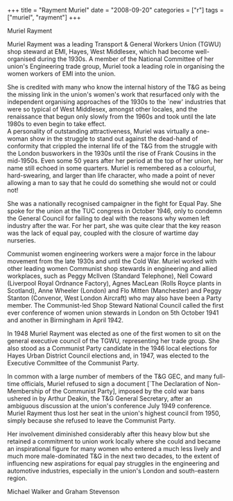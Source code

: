 +++
title = "Rayment Muriel"
date = "2008-09-20"
categories = ["r"]
tags = ["muriel", "rayment"]
+++

Muriel Rayment  
  
Muriel Rayment was a leading Transport & General Workers Union (TGWU) shop steward at EMI, Hayes, West Middlesex, which had become well-organised during the 1930s. A member of the National Committee of her union's Engineering trade group, Muriel took a leading role in organising the women workers of EMI into the union.  
  
She is credited with many who know the internal history of the T&G as being the missing link in the union's women's work that resurfaced only with the independent organising approaches of the 1930s to the \`new' industries that were so typical of West Middlesex, amongst other locales, and the renaissance that begun only slowly from the 1960s and took until the late 1980s to even begin to take effect.  
A personality of outstanding attractiveness, Muriel was virtually a one-woman show in the struggle to stand out against the dead-hand of conformity that crippled the internal life of the T&G from the struggle with the London busworkers in the 1930s until the rise of Frank Cousins in the mid-1950s. Even some 50 years after her period at the top of her union, her name still echoed in some quarters. Muriel is remembered as a colourful, hard-swearing, and larger than life character, who made a point of never allowing a man to say that he could do something she would not or could not!  
  
She was a nationally recognised campaigner in the fight for Equal Pay. She spoke for the union at the TUC congress in October 1946, only to condemn the General Council for failing to deal with the reasons why women left industry after the war. For her part, she was quite clear that the key reason was the lack of equal pay, coupled with the closure of wartime day nurseries.  
  
Communist women engineering workers were a major force in the labour movement from the late 1930s and until the Cold War. Muriel worked with other leading women Communist shop stewards in engineering and allied workplaces, such as Peggy McIlven (Standard Telephone), Nell Coward (Liverpool Royal Ordnance Factory), Agnes MacLean (Rolls Royce plants in Scotland), Anne Wheeler (London) and Flo Mitten (Manchester) and Peggy Stanton (Convenor, West London Aircraft) who may also have been a Party member. The Communist-led Shop Steward National Council called the first ever conference of women union stewards in London on 5th October 1941 and another in Birmingham in April 1942. 
  
In 1948 Muriel Rayment was elected as one of the first women to sit on the general executive council of the TGWU, representing her trade group. She also stood as a Communist Party candidate in the 1946 local elections for Hayes Urban District Council elections and, in 1947, was elected to the Executive Committee of the Communist Party.  
  
In common with a large number of members of the T&G GEC, and many full-time officials, Muriel refused to sign a document \[\`The Declaration of Non-Membership of the Communist Party\], imposed by the cold war bans ushered in by Arthur Deakin, the T&G General Secretary, after an ambiguous discussion at the union's conference July 1949 conference. Muriel Rayment thus lost her seat in the union's highest council from 1950, simply because she refused to leave the Communist Party.  
  
Her involvement diminished considerably after this heavy blow but she retained a commitment to union work locally where she could and became an inspirational figure for many women who entered a much less lively and much more male-dominated T&G in the next two decades, to the extent of influencing new aspirations for equal pay struggles in the engineering and automotive industries, especially in the union's London and south-eastern region.  
  
Michael Walker and Graham Stevenson
